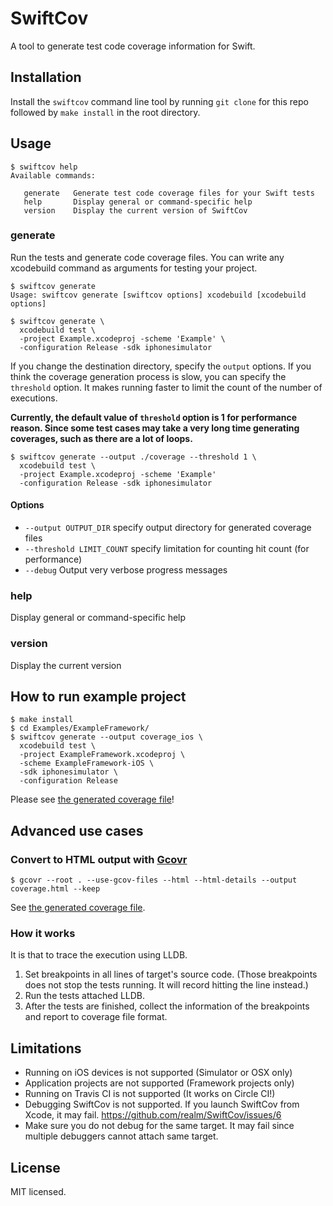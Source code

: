 # SwiftCov

A tool to generate test code coverage information for Swift.

## Installation

Install the `swiftcov` command line tool by running `git clone` for this repo followed by `make install` in the root directory.

## Usage

```shell
$ swiftcov help
Available commands:

   generate   Generate test code coverage files for your Swift tests
   help       Display general or command-specific help
   version    Display the current version of SwiftCov
```

### generate
Run the tests and generate code coverage files. You can write any xcodebuild command as arguments for testing your project.

```shell
$ swiftcov generate
Usage: swiftcov generate [swiftcov options] xcodebuild [xcodebuild options]
```

```shell
$ swiftcov generate \
  xcodebuild test \
  -project Example.xcodeproj -scheme 'Example' \
  -configuration Release -sdk iphonesimulator
```

If you change the destination directory, specify the `output` options.
If you think the coverage generation process is slow, you can specify the `threshold` option. It makes running faster to limit the count of the number of executions.

**Currently, the default value of `threshold` option is 1 for performance reason. Since some test cases may take a very long time generating coverages, such as there are a lot of loops.**

```shell
$ swiftcov generate --output ./coverage --threshold 1 \
  xcodebuild test \
  -project Example.xcodeproj -scheme 'Example'
  -configuration Release -sdk iphonesimulator
```

#### Options

- `--output OUTPUT_DIR` specify output directory for generated coverage files
- `--threshold LIMIT_COUNT` specify limitation for counting hit count (for performance)
- `--debug` Output very verbose progress messages

### help

Display general or command-specific help

### version

Display the current version

## How to run example project

```shell
$ make install
$ cd Examples/ExampleFramework/
$ swiftcov generate --output coverage_ios \
  xcodebuild test \
  -project ExampleFramework.xcodeproj \
  -scheme ExampleFramework-iOS \
  -sdk iphonesimulator \
  -configuration Release
```

Please see [the generated coverage file](https://github.com/realm/SwiftCov/blob/master/Examples/ExampleFramework/results/Calculator.swift.gcov)!

## Advanced use cases

### Convert to HTML output with [Gcovr](http://gcovr.com/guide.html)

```shell
$ gcovr --root . --use-gcov-files --html --html-details --output coverage.html --keep
```

See [the generated coverage file](https://github.com/realm/SwiftCov/blob/master/Examples/ExampleFramework/results/coverage.html).

### How it works

It is that to trace the execution using LLDB.

1. Set breakpoints in all lines of target's source code.
  (Those breakpoints does not stop the tests running. It will record hitting the line instead.)
2. Run the tests attached LLDB.
3. After the tests are finished, collect the information of the breakpoints and report to coverage file format.

## Limitations

- Running on iOS devices is not supported (Simulator or OSX only)
- Application projects are not supported (Framework projects only)
- Running on Travis CI is not supported (It works on Circle CI!)
- Debugging SwiftCov is not supported. If you launch SwiftCov from Xcode, it may fail. https://github.com/realm/SwiftCov/issues/6
- Make sure you do not debug for the same target. It may fail since multiple debuggers cannot attach same target.

## License

MIT licensed.
